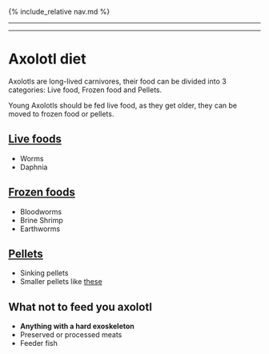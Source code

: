 {% include_relative nav.md %}

---

<hr>

# Axolotl diet

Axolotls are long-lived carnivores, their food can be divided into 3 categories: Live food, Frozen food and Pellets.

Young Axolotls should be fed live food, as they get older, they can be moved to frozen food or pellets.

## <ins>Live foods</ins>  
- Worms
- Daphnia

## <ins>Frozen foods</ins>  
- Bloodworms
- Brine Shrimp
- Earthworms

## <ins>Pellets</ins>
- Sinking pellets
- Smaller pellets like [these](https://www.amazon.co.uk/s?k=Invert+Aquatics+Soft+Pellets+for+Axolotls+-+Moist+Sinking+Diet+for+Axolotl%2C+Newts%2C+Salamanders&linkCode=gs3&tag=myjeanme-21)

## What **not** to feed you axolotl
- **Anything with a hard exoskeleton**
- Preserved or processed meats
- Feeder fish
